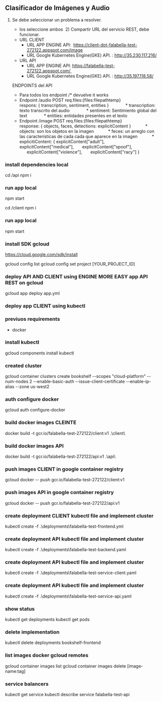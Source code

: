 ## Clasificador de Imágenes y Audio
1) Se debe seleccionar un problema a resolver. 
   - los seleccione ambos 
2) Compartir URL del servicio REST, debe funcionar. 
   - URL CLIENT
        - URL APP ENGINE API:  https://client-dot-falabella-test-272122.appspot.com/image
        - URL Google Kubernetes Engine(GKE) API. : http://35.230.117.216/
    - URL API
        - URL APP ENGINE API: https://falabella-test-272122.appspot.com/ 
        - URL Google Kubernetes Engine(GKE) API. : http://35.197.118.58/

    ENDPOINTS del API    
    - Para todos los endpoint /* devuelve it works     
    - Endpoint /audio POST req.files:{files:filepathtemp}        
        respons: { transcription, sentiment, entities }              
            * transcription: texto transcrito del audio              
            * sentiment: Sentimiento global del text              
            * entities: entidades presentes en el texto   
    - Endpoint /image POST req.files:{files:filepathtemp}    
        response: { objects, faces, detections: explicitContent }            
            * objects: son los objetos en la imagen            
            * feces: un arreglo con las caracteristicas de cada cada que aparece en la imagen            
            * explicitiContent: { 
                                explicitContent["adult"],    
                                explicitContent["medical"],
                                  explicitContent["spoof"],
                                  explicitContent["violence"],
                                  explicitContent["racy"]
                            }



### install dependencies local
cd /api
npm i
### run app local
npm start

cd /client
npm i
### run app local
npm start



### install SDK gcloud 
https://cloud.google.com/sdk/install

gcloud config list
gcloud config set project [YOUR_PROJECT_ID]

### deploy API AND CLIENT using  ENGINE MORE EASY app API REST on gcloud
gcloud app deploy app.yml



### deploy app CLIENT using kubectl
### previuos requirements 
- docker 


### install kubectl
gcloud components install kubectl

### created cluster 
gcloud container clusters create bookshelf --scopes "cloud-platform" --num-nodes 2 --enable-basic-auth --issue-client-certificate --enable-ip-alias --zone us-west2

### auth configure docker
gcloud auth configure-docker

### build docker images CLEINTE
docker build -t gcr.io/falabella-test-272122/client:v1 .\client\
### build docker images API
docker build -t gcr.io/falabella-test-272122/api:v1 .\api\

### push images CLIENT in google container registry
gcloud docker -- push gcr.io/falabella-test-272122/client:v1

### push images API in google container registry
gcloud docker -- push gcr.io/falabella-test-272122/api:v1

### create deployment CLIENT kubectl file and implement cluster
kubectl create -f .\deployments\falabella-test-frontend.yml

### create deployment API kubectl file and implement cluster
kubectl create -f .\deployments\falabella-test-backend.yaml

### create deployment API kubectl file and implement cluster
kubectl create -f .\deployments\falabella-test-service-client.yaml

### create deployment API kubectl file and implement cluster
kubectl create -f .\deployments\falabella-test-service-api.yaml

### show status
kubectl get deployments
kubectl get pods

### delete implementation
kubectl delete deployments bookshelf-frontend


### list images docker gcloud remotes
gcloud container images list
gcloud container images delete [image-name:tag]

### service balancers 
kubectl get service
kubectl describe service falabella-test-api



